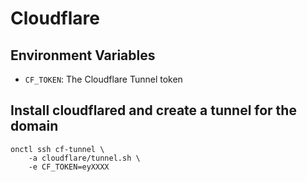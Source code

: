 # Cloudflare

## Environment Variables

- `CF_TOKEN`: The Cloudflare Tunnel token

## Install cloudflared and create a tunnel for the domain

```
onctl ssh cf-tunnel \
    -a cloudflare/tunnel.sh \
    -e CF_TOKEN=eyXXXX
```
